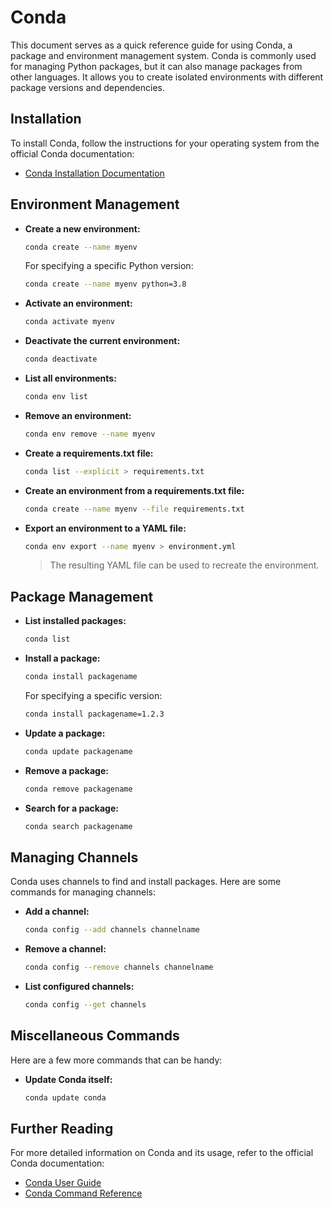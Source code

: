 # Conda

This document serves as a quick reference guide for using Conda, a package and environment management system. Conda is commonly used for managing Python packages, but it can also manage packages from other languages. It allows you to create isolated environments with different package versions and dependencies.

## Installation

To install Conda, follow the instructions for your operating system from the official Conda documentation:

- [Conda Installation Documentation](https://docs.conda.io/projects/conda/en/latest/user-guide/install/index.html)

## Environment Management

- **Create a new environment:**

  ```bash
  conda create --name myenv
  ```

  For specifying a specific Python version:

  ```bash
  conda create --name myenv python=3.8
  ```

- **Activate an environment:**

  ```bash
  conda activate myenv
  ```

- **Deactivate the current environment:**

  ```bash
  conda deactivate
  ```

- **List all environments:**

  ```bash
  conda env list
  ```

- **Remove an environment:**

  ```bash
  conda env remove --name myenv
  ```

- **Create a requirements.txt file:**

  ```bash
  conda list --explicit > requirements.txt
  ```

- **Create an environment from a requirements.txt file:**

  ```bash
  conda create --name myenv --file requirements.txt
  ```

- **Export an environment to a YAML file:**

  ```bash
  conda env export --name myenv > environment.yml
  ```

  > The resulting YAML file can be used to recreate the environment.

## Package Management

- **List installed packages:**

  ```bash
  conda list
  ```

- **Install a package:**

  ```bash
  conda install packagename
  ```

  For specifying a specific version:

  ```bash
  conda install packagename=1.2.3
  ```

- **Update a package:**

  ```bash
  conda update packagename
  ```

- **Remove a package:**

  ```bash
  conda remove packagename
  ```

- **Search for a package:**

  ```bash
  conda search packagename
  ```

## Managing Channels

Conda uses channels to find and install packages. Here are some commands for managing channels:

- **Add a channel:**

  ```bash
  conda config --add channels channelname
  ```

- **Remove a channel:**

  ```bash
  conda config --remove channels channelname
  ```

- **List configured channels:**

  ```bash
  conda config --get channels
  ```

## Miscellaneous Commands

Here are a few more commands that can be handy:

- **Update Conda itself:**

  ```bash
  conda update conda
  ```

## Further Reading

For more detailed information on Conda and its usage, refer to the official Conda documentation:

- [Conda User Guide](https://docs.conda.io/projects/conda/en/latest/user-guide/index.html)
- [Conda Command Reference](https://docs.conda.io/projects/conda/en/latest/commands.html)

